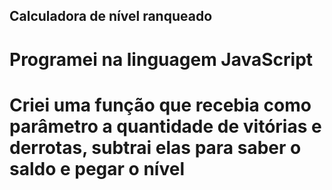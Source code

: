 ## Calculadora de nível ranqueado

# Programei na linguagem JavaScript
# Criei uma função que recebia como parâmetro a quantidade de vitórias e derrotas, subtrai elas para saber o saldo e pegar o nível
